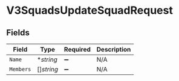 # V3SquadsUpdateSquadRequest


## Fields

| Field              | Type               | Required           | Description        |
| ------------------ | ------------------ | ------------------ | ------------------ |
| `Name`             | **string*          | :heavy_minus_sign: | N/A                |
| `Members`          | []*string*         | :heavy_minus_sign: | N/A                |